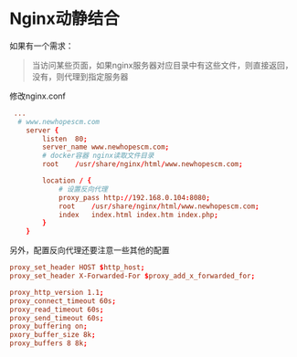 # Nginx动静结合

如果有一个需求：

> 当访问某些页面，如果nginx服务器对应目录中有这些文件，则直接返回，没有，则代理到指定服务器

修改nginx.conf

```conf
 ...
  # www.newhopescm.com 
    server {
        listen  80;
        server_name www.newhopescm.com;
        # docker容器 nginx读取文件目录
        root    /usr/share/nginx/html/www.newhopescm.com;

        location / {
            # 设置反向代理
            proxy_pass http://192.168.0.104:8080;
            root    /usr/share/nginx/html/www.newhopescm.com;
            index   index.html index.htm index.php;
        }
    }

```

另外，配置反向代理还要注意一些其他的配置
```conf
proxy_set_header HOST $http_host;
proxy_set_header X-Forwarded-For $proxy_add_x_forwarded_for;

proxy_http_version 1.1;
proxy_connect_timeout 60s;
proxy_read_timeout 60s;
proxy_send_timeout 60s;
proxy_buffering on;
pxory_buffer_size 8k;
proxy_buffers 8 8k;
```